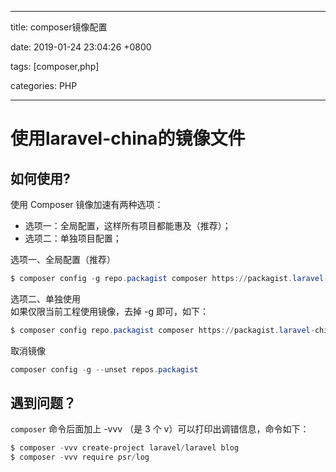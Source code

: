 
---

title: composer镜像配置

date: 2019-01-24 23:04:26 +0800

tags: [composer,php]

categories: PHP

---


<a name="KxNHb"></a>
# 使用laravel-china的镜像文件
<a name="9eMX3"></a>
## 如何使用?
使用 Composer 镜像加速有两种选项：

- 选项一：全局配置，这样所有项目都能惠及（推荐）；
- 选项二：单独项目配置；

选项一、全局配置（推荐）

```powershell
$ composer config -g repo.packagist composer https://packagist.laravel-china.org
```
选项二、单独使用<br />如果仅限当前工程使用镜像，去掉 -g 即可，如下：

```powershell
$ composer config repo.packagist composer https://packagist.laravel-china.org
```
取消镜像

```powershell
composer config -g --unset repos.packagist
```
<a name="J6DYM"></a>
## 遇到问题？
`composer` 命令后面加上 -vvv （是 3 个 v）可以打印出调错信息，命令如下：

```powershell
$ composer -vvv create-project laravel/laravel blog
$ composer -vvv require psr/log
```


